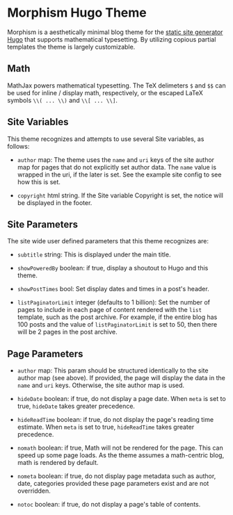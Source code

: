# Morphism Hugo Theme

Morphism is a aesthetically minimal blog theme for the 
[static site generator Hugo](https://gohugo.io) that supports mathematical
typesetting. By utilizing copious partial templates the theme is 
largely customizable.

## Math

MathJax powers mathematical typesetting.  The TeX delimeters `$`
and `$$` can be used for inline / display math, respectively, or the escaped
LaTeX symbols `\\( ... \\)` and `\\[ ... \\]`.

## Site Variables

This theme recognizes and attempts to use several Site variables, as follows:

- `author` map:  The theme uses the `name` and `uri` keys of the site author
   map for pages that do not explicitly set author data.  The `name`
   value is wrapped in the uri, if the later is set.  See the example site
   config to see how this is set.

- `copyright` html string.  If the Site variable Copyright is set, the notice
  will be displayed in the footer.

## Site Parameters

The site wide user defined parameters that this theme recognizes are:

- `subtitle` string: This is displayed under the main title. 

- `showPoweredBy` boolean: if true, display a shoutout to Hugo and this theme.

- `showPostTimes` bool: Set display dates and times in a post's header.

- `listPaginatorLimit` integer (defaults to 1 billion): Set the number of pages
   to include in each page of content rendered with the `list` template, such
   as the post archive.  For example, if the entire blog has 100 posts and
   the value of `listPaginatorLimit` is set to 50, then there will be 2 pages
   in the post archive.


## Page Parameters

- `author` map:  This param should be structured identically to the site
   author map (see above).  If provided, the page will display the data in the
   `name` and `uri` keys.  Otherwise, the site author map is used.  

   
- `hideDate` boolean: if true, do not display a page date.  When `meta` is set to
  true, `hideDate` takes greater precedence.

- `hideReadTime` boolean: if true, do not display the page's reading time
  estimate.  When `meta` is set to true, `hideReadTime` takes greater precedence.

- `nomath` boolean: if true, Math will not be rendered for the page.  This can
   speed up some page loads.  As the theme assumes a math-centric blog, math
   is rendered by default.

- `nometa` boolean: if true, do not display page metadata such as 
   author, date, categories provided
   these page parameters exist and are not overridden.

- `notoc` boolean: if true, do not display a page's table of contents.


